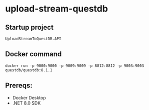 # upload-stream-questdb
## Startup project
```
UploadStreamToQuestDB.API
```
## Docker command
```
docker run -p 9000:9000 -p 9009:9009 -p 8812:8812 -p 9003:9003 questdb/questdb:8.1.1
```
## Prereqs:
- Docker Desktop
- .NET 8.0 SDK

